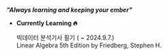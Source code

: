 ***"Always learning and keeping your ember"***

- **Currently Learning 🔥**

  빅데이터 분석기사 필기 ( ~ 2024.9.7.)\
  Linear Algebra 5th Edition by Friedberg, Stephen H.
